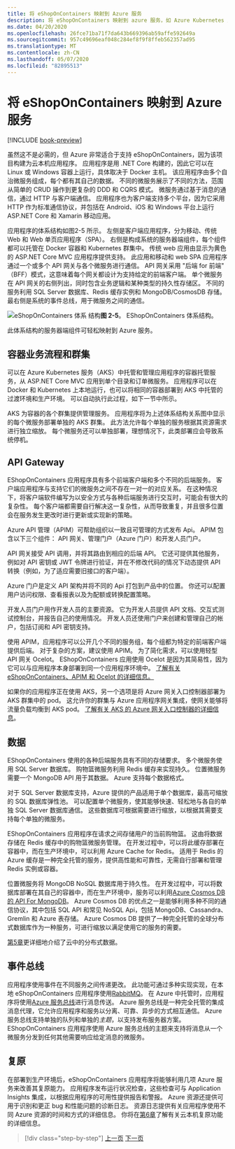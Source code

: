 ```yaml
---
title: 将 eShopOnContainers 映射到 Azure 服务
description: 将 eShopOnContainers 映射到 azure 服务，如 Azure Kubernetes 服务、API 网关和 Azure 服务总线。
ms.date: 04/20/2020
ms.openlocfilehash: 26fce71ba71f7da643b669396ab59affe592649a
ms.sourcegitcommit: 957c49696eaf048c284ef8f9f8ffeb562357ad95
ms.translationtype: MT
ms.contentlocale: zh-CN
ms.lasthandoff: 05/07/2020
ms.locfileid: "82895513"
---
```

# <a name="mapping-eshoponcontainers-to-azure-services"></a>将 eShopOnContainers 映射到 Azure 服务

[!INCLUDE [book-preview](../../../includes/book-preview.md)]

虽然这不是必需的，但 Azure 非常适合于支持 eShopOnContainers，因为该项目构建为云本机应用程序。 应用程序是用 .NET Core 构建的，因此它可以在 Linux 或 Windows 容器上运行，具体取决于 Docker 主机。 该应用程序由多个自治微服务组成，每个都有其自己的数据。 不同的微服务展示了不同的方法，范围从简单的 CRUD 操作到更复杂的 DDD 和 CQRS 模式。 微服务通过基于消息的通信，通过 HTTP 与客户端通信。 应用程序也为客户端支持多个平台，因为它采用 HTTP 作为标准通信协议，并包括在 Android、iOS 和 Windows 平台上运行 ASP.NET Core 和 Xamarin 移动应用。

应用程序的体系结构如图2-5 所示。 左侧是客户端应用程序，分为移动、传统 Web 和 Web 单页应用程序（SPA）。 右侧是构成系统的服务器端组件，每个组件都可以托管在 Docker 容器和 Kubernetes 群集中。 传统 web 应用由显示为黄色的 ASP.NET Core MVC 应用程序提供支持。 此应用和移动和 web SPA 应用程序通过一个或多个 API 网关与各个微服务进行通信。 API 网关采用 "后端 for 前端" （BFF）模式，这意味着每个网关都设计为支持给定的前端客户端。 单个微服务在 API 网关的右侧列出，同时包含业务逻辑和某种类型的持久性存储区。 不同的服务利用 SQL Server 数据库、Redis 缓存实例和 MongoDB/CosmosDB 存储。 最右侧是系统的事件总线，用于微服务之间的通信。

![eShopOnContainers 体系](./media/eshoponcontainers-architecture.png)
结构**图 2-5**。 EShopOnContainers 体系结构。

此体系结构的服务器端组件可轻松映射到 Azure 服务。

## <a name="container-orchestration-and-clustering"></a>容器业务流程和群集

可以在 Azure Kubernetes 服务（AKS）中托管和管理应用程序的容器托管服务，从 ASP.NET Core MVC 应用到单个目录和订单微服务。 应用程序可以在 Docker 和 Kubernetes 上本地运行，也可以将相同的容器部署到 AKS 中托管的过渡环境和生产环境。 可以自动执行此过程，如下一节中所示。

AKS 为容器的各个群集提供管理服务。 应用程序将为上述体系结构关系图中显示的每个微服务部署单独的 AKS 群集。 此方法允许每个单独的服务根据其资源需求进行独立缩放。 每个微服务还可以单独部署，理想情况下，此类部署应会导致系统停机。

## <a name="api-gateway"></a>API Gateway

EShopOnContainers 应用程序具有多个前端客户端和多个不同的后端服务。 客户端应用程序与支持它们的微服务之间不存在一对一的对应关系。 在这种情况下，将客户端软件编写为以安全方式与各种后端服务进行交互时，可能会有很大的复杂性。 每个客户端都需要自行解决这一复杂性，从而导致重复，并且很多位置会在服务发生更改时进行更新或实现新的策略。

Azure API 管理（APIM）可帮助组织以一致且可管理的方式发布 Api。 APIM 包含以下三个组件： API 网关、管理门户（Azure 门户）和开发人员门户。

API 网关接受 API 调用，并将其路由到相应的后端 API。 它还可提供其他服务，例如对 API 密钥或 JWT 令牌进行验证，并在不修改代码的情况下动态提供 API 转换（例如，为了适应需要旧接口的客户端）。

Azure 门户是定义 API 架构并将不同的 Api 打包到产品中的位置。 你还可以配置用户访问权限、查看报表以及为配额或转换配置策略。

开发人员门户用作开发人员的主要资源。 它为开发人员提供 API 文档、交互式测试控制台，并报告自己的使用情况。 开发人员还使用门户来创建和管理自己的帐户，包括订阅和 API 密钥支持。

使用 APIM，应用程序可以公开几个不同的服务组，每个组都为特定的前端客户端提供后端。 对于复杂的方案，建议使用 APIM。 为了简化需求，可以使用轻型 API 网关 Ocelot。 EShopOnContainers 应用使用 Ocelot 是因为其简易性，因为它可以与应用程序本身部署到同一个应用程序环境中。 [了解有关 eShopOnContainers、APIM 和 Ocelot 的详细信息。](https://docs.microsoft.com/dotnet/architecture/microservices/architect-microservice-container-applications/direct-client-to-microservice-communication-versus-the-api-gateway-pattern#azure-api-management)

如果你的应用程序正在使用 AKS，另一个选项是将 Azure 网关入口控制器部署为 AKS 群集中的 pod。 这允许你的群集与 Azure 应用程序网关集成，使网关能够将流量负载均衡到 AKS pod。 [了解有关 AKS 的 Azure 网关入口控制器的详细信息](https://github.com/Azure/application-gateway-kubernetes-ingress)。

## <a name="data"></a>数据

EShopOnContainers 使用的各种后端服务具有不同的存储要求。 多个微服务使用 SQL Server 数据库。 购物篮微服务利用 Redis 缓存来实现持久。 位置微服务需要一个 MongoDB API 用于其数据。 Azure 支持每个数据格式。

对于 SQL Server 数据库支持，Azure 提供的产品适用于单个数据库，最高可缩放的 SQL 数据库弹性池。 可以配置单个微服务，使其能够快速、轻松地与各自的单独 SQL Server 数据库通信。 这些数据库可根据需要进行缩放，以根据其需要支持每个单独的微服务。

EShopOnContainers 应用程序在请求之间存储用户的当前购物篮。 这由将数据存储在 Redis 缓存中的购物篮微服务管理。 在开发过程中，可以将此缓存部署在容器中，而在生产环境中，可以利用 Azure Cache for Redis。 适用于 Redis 的 Azure 缓存是一种完全托管的服务，提供高性能和可靠性，无需自行部署和管理 Redis 实例或容器。

位置微服务将 MongoDB NoSQL 数据库用于持久性。 在开发过程中，可以将数据库部署在其自己的容器中，而在生产环境中，服务可以利用[Azure Cosmos DB 的 API For MongoDB](https://docs.microsoft.com/azure/cosmos-db/mongodb-introduction)。 Azure Cosmos DB 的优点之一是能够利用多种不同的通信协议，其中包括 SQL API 和常见 NoSQL Api，包括 MongoDB、Cassandra、Gremlin 和 Azure 表存储。 Azure Cosmos DB 提供了一种完全托管的全球分布式数据库作为一种服务，可进行缩放以满足使用它的服务的需要。

[第5章](distributed-data.md)更详细地介绍了云中的分布式数据。

## <a name="event-bus"></a>事件总线

应用程序使用事件在不同服务之间传递更改。 此功能可通过多种实现实现，在本地 eShopOnContainers 应用程序使用[RabbitMQ](https://www.rabbitmq.com/)。 在 Azure 中托管时，应用程序将使用[Azure 服务总线](https://docs.microsoft.com/azure/service-bus/)进行消息传送。 Azure 服务总线是一种完全托管的集成消息代理，它允许应用程序和服务以分离、可靠、异步的方式相互通信。 Azure 服务总线支持单独的队列和单独的*主题*，以支持发布服务器方案。 EShopOnContainers 应用程序使用 Azure 服务总线的主题来支持将消息从一个微服务分发到任何其他需要响应给定消息的微服务。

## <a name="resiliency"></a>复原

在部署到生产环境后，eShopOnContainers 应用程序将能够利用几项 Azure 服务来改善其复原能力。 应用程序发布运行状况检查，这些检查可与 Application Insights 集成，以根据应用程序的可用性提供报告和警报。 Azure 资源还提供可用于识别和更正 bug 和性能问题的诊断日志。 资源日志提供有关应用程序使用不同 Azure 资源的时间和方式的详细信息。 你将在[第6章](resiliency.md)了解有关云本机复原功能的详细信息。

>[!div class="step-by-step"]
>[上一页](introduce-eshoponcontainers-reference-app.md)
>[下一页](deploy-eshoponcontainers-azure.md)
